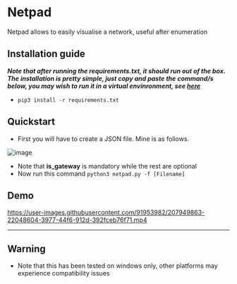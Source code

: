 # Netpad
Netpad allows to easily visualise a network, useful after enumeration

## Installation guide
 ***Note that after running the *requirements.txt*, it should run out of the box. The installation is pretty simple, just copy and paste the command/s below, you may wish to run it in a virtual envinronment, see [here](https://docs.python.org/3/library/venv.html)***
    
-    `pip3 install -r requirements.txt`

## Quickstart
- First you will have to create a JSON file. Mine is as follows.


![image](https://user-images.githubusercontent.com/91953982/207947019-068a3bd5-e35b-43c5-8823-e1c403a1f2a8.png)
- Note that **is_gateway** is mandatory while the rest are optional
- Now run this command `python3 netpad.py -f [Filename]`

## Demo 





https://user-images.githubusercontent.com/91953982/207949863-22048604-3977-44f6-912d-392fceb76f71.mp4




--- 
## Warning
- Note that this has been tested on windows only, other platforms may experience compatibility issues
